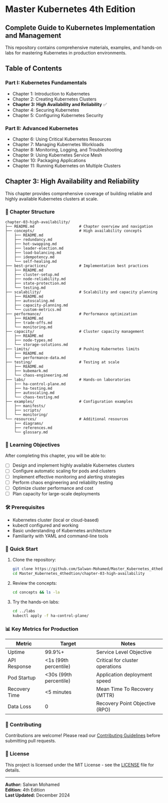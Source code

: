 # Master Kubernetes 4th Edition

## Complete Guide to Kubernetes Implementation and Management

This repository contains comprehensive materials, examples, and hands-on labs for mastering Kubernetes in production environments.

## Table of Contents

### Part I: Kubernetes Fundamentals
- Chapter 1: Introduction to Kubernetes
- Chapter 2: Creating Kubernetes Clusters
- **Chapter 3: High Availability and Reliability** ✅
- Chapter 4: Securing Kubernetes
- Chapter 5: Configuring Kubernetes Security

### Part II: Advanced Kubernetes
- Chapter 6: Using Critical Kubernetes Resources
- Chapter 7: Managing Kubernetes Workloads
- Chapter 8: Monitoring, Logging, and Troubleshooting
- Chapter 9: Using Kubernetes Service Mesh
- Chapter 10: Packaging Applications
- Chapter 11: Running Kubernetes on Multiple Clusters

## Chapter 3: High Availability and Reliability

This chapter provides comprehensive coverage of building reliable and highly available Kubernetes clusters at scale.

### 📁 Chapter Structure

```
chapter-03-high-availability/
├── README.md                    # Chapter overview and navigation
├── concepts/                    # High availability concepts
│   ├── README.md
│   ├── redundancy.md
│   ├── hot-swapping.md
│   ├── leader-election.md
│   ├── load-balancing.md
│   ├── idempotency.md
│   └── self-healing.md
├── best-practices/              # Implementation best practices
│   ├── README.md
│   ├── cluster-setup.md
│   ├── node-reliability.md
│   ├── state-protection.md
│   └── testing.md
├── scalability/                 # Scalability and capacity planning
│   ├── README.md
│   ├── autoscaling.md
│   ├── capacity-planning.md
│   └── custom-metrics.md
├── performance/                 # Performance optimization
│   ├── README.md
│   ├── trade-offs.md
│   └── monitoring.md
├── capacity/                    # Cluster capacity management
│   ├── README.md
│   ├── node-types.md
│   └── storage-solutions.md
├── limits/                      # Pushing Kubernetes limits
│   ├── README.md
│   └── performance-data.md
├── testing/                     # Testing at scale
│   ├── README.md
│   ├── kubemark.md
│   └── chaos-engineering.md
├── labs/                        # Hands-on laboratories
│   ├── ha-control-plane.md
│   ├── ha-testing.md
│   ├── autoscaling.md
│   └── chaos-testing.md
├── examples/                    # Configuration examples
│   ├── manifests/
│   ├── scripts/
│   └── monitoring/
└── resources/                   # Additional resources
    ├── diagrams/
    ├── references.md
    └── glossary.md
```

### 🎯 Learning Objectives

After completing this chapter, you will be able to:

- [ ] Design and implement highly available Kubernetes clusters
- [ ] Configure automatic scaling for pods and clusters
- [ ] Implement effective monitoring and alerting strategies
- [ ] Perform chaos engineering and reliability testing
- [ ] Optimize cluster performance and cost
- [ ] Plan capacity for large-scale deployments

### 🛠️ Prerequisites

- Kubernetes cluster (local or cloud-based)
- kubectl configured and working
- Basic understanding of Kubernetes architecture
- Familiarity with YAML and command-line tools

### 🚀 Quick Start

1. Clone the repository:
   ```bash
   git clone https://github.com/Salwan-Mohamed/Master_Kubernetes_4thedtion.git
   cd Master_Kubernetes_4thedtion/chapter-03-high-availability
   ```

2. Review the concepts:
   ```bash
   cd concepts && ls -la
   ```

3. Try the hands-on labs:
   ```bash
   cd ../labs
   kubectl apply -f ha-control-plane/
   ```

### 📊 Key Metrics for Production

| Metric | Target | Notes |
|--------|--------|---------|
| Uptime | 99.9%+ | Service Level Objective |
| API Response | <1s (99th percentile) | Critical for cluster operations |
| Pod Startup | <30s (99th percentile) | Application deployment speed |
| Recovery Time | <5 minutes | Mean Time To Recovery (MTTR) |
| Data Loss | 0 | Recovery Point Objective (RPO) |

### 🤝 Contributing

Contributions are welcome! Please read our [Contributing Guidelines](CONTRIBUTING.md) before submitting pull requests.

### 📄 License

This project is licensed under the MIT License - see the [LICENSE](LICENSE) file for details.

---

**Author:** Salwan Mohamed  
**Edition:** 4th Edition  
**Last Updated:** December 2024